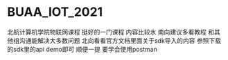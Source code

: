 # BUAA_IOT_2021
北航计算机学院物联网课程
挺好的一门课程 内容比较水 南向建议多看教程 和其他组沟通能解决大多数问题
北向看看官方文档里面关于sdk导入的内容 参照下载的sdk里的api demo即可 顺便一提 要学会使用postman 
